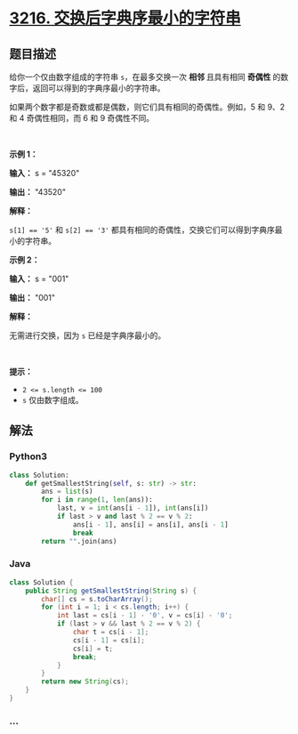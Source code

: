 # [3216. 交换后字典序最小的字符串](https://leetcode.cn/problems/lexicographically-smallest-string-after-a-swap)



## 题目描述

<!-- 这里写题目描述 -->

<p>给你一个仅由数字组成的字符串 <code>s</code>，在最多交换一次 <strong>相邻 </strong>且具有相同 <strong>奇偶性 </strong>的数字后，返回可以得到的<span data-keyword="lexicographically-smaller-string">字典序最小的字符串</span>。</p>

<p>如果两个数字都是奇数或都是偶数，则它们具有相同的奇偶性。例如，5 和 9、2 和 4 奇偶性相同，而 6 和 9 奇偶性不同。</p>

<p>&nbsp;</p>

<p><strong class="example">示例 1：</strong></p>

<div class="example-block">
<p><strong>输入：</strong> <span class="example-io">s = "45320"</span></p>

<p><strong>输出：</strong> <span class="example-io">"43520"</span></p>

<p><strong>解释：</strong></p>

<p><code>s[1] == '5'</code> 和 <code>s[2] == '3'</code> 都具有相同的奇偶性，交换它们可以得到字典序最小的字符串。</p>
</div>

<p><strong class="example">示例 2：</strong></p>

<div class="example-block">
<p><strong>输入：</strong> <span class="example-io">s = "001"</span></p>

<p><strong>输出：</strong> <span class="example-io">"001"</span></p>

<p><strong>解释：</strong></p>

<p>无需进行交换，因为 <code>s</code> 已经是字典序最小的。</p>
</div>

<p>&nbsp;</p>

<p><strong>提示：</strong></p>

<ul>
	<li><code>2 &lt;= s.length &lt;= 100</code></li>
	<li><code>s</code> 仅由数字组成。</li>
</ul>


## 解法

<!-- 这里可写通用的实现逻辑 -->

<!-- tabs:start -->

### **Python3**

<!-- 这里可写当前语言的特殊实现逻辑 -->

```python
class Solution:
    def getSmallestString(self, s: str) -> str:
        ans = list(s)
        for i in range(1, len(ans)):
            last, v = int(ans[i - 1]), int(ans[i])
            if last > v and last % 2 == v % 2:
                ans[i - 1], ans[i] = ans[i], ans[i - 1]
                break
        return "".join(ans)
```

### **Java**

<!-- 这里可写当前语言的特殊实现逻辑 -->

```java
class Solution {
    public String getSmallestString(String s) {
        char[] cs = s.toCharArray();
        for (int i = 1; i < cs.length; i++) {
            int last = cs[i - 1] - '0', v = cs[i] - '0';
            if (last > v && last % 2 == v % 2) {
                char t = cs[i - 1];
                cs[i - 1] = cs[i];
                cs[i] = t;
                break;
            }
        }
        return new String(cs);
    }
}
```

### **...**

```

```

<!-- tabs:end -->
